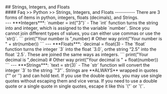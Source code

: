 <br>
<br>
## Strings, Integers, and Floats
<br>
#### Faq >> Python >> Strings, Integers, and Floats
----------
There are 3 forms of items in python, integers, floats
(decimals), and Strings. 
<br>
---
***Integers***: `number = int("3")` - The `int` function turns the string
into and integer, which is assigned to the variable `number`. Since
you cannot join different types of values, you can either use commas
or use the `str()`.
```
print("Your number is ",number)
# Other way
print("Your number is " + str(number))
```
---
***Floats***: `decimal = float(3) - The `float` function turns the
integer `3` into the float `3.0`, orthe string “2.5" into the float `2.5`. These are joined the same ways
as integers.
```
print("Your decimal is ",decimal)
# Other way
print("Your decimal is " + float(number))
```
---
***Strings***: `text = str(3)` - The `str` function will convert the
integer `3` to the string `"3"`. Strings are **ALWAYS** wrapped in
quotes ("" or '') and can hold text. If you use the double quotes, you
may use single quotes without escaping them and vice versa. If you need to use
a double quote or a single quote in single quotes, escape it like this `\"` or `\'`.

